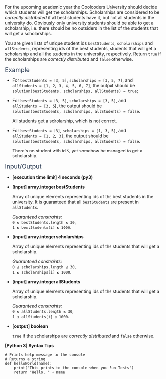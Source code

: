 <p>For the upcoming academic year the Coolcoders University should decide which students will get the scholarships. Scholarships are considered to be <em>correctly distributed</em> if all best students have it, but not all students in the university do. Obviously, only university students should be able to get a scholarship, i.e. there should be no outsiders in the list of the students that will get a scholarships.</p>
<p>You are given lists of unique student ids <code>bestStudents</code>, <code>scholarships</code> and <code>allStudents</code>, representing ids of the best students, students that will get a scholarship and all the students in the university, respectively. Return <code>true</code> if the scholarships are <em>correctly distributed</em> and <code>false</code> otherwise.</p>
<p><span class="markdown--header" style="color:#2b3b52;font-size:1.4em">Example</span></p>
<ul>
<li>
<p>For <code>bestStudents = [3, 5]</code>, <code>scholarships = [3, 5, 7]</code>, and<br />
<code>allStudents = [1, 2, 3, 4, 5, 6, 7]</code>, the output should be<br />
<code>solution(bestStudents, scholarships, allStudents) = true</code>;</p>
</li>
<li>
<p>For <code>bestStudents = [3, 5]</code>, <code>scholarships = [3, 5]</code>, and<br />
<code>allStudents = [3, 5]</code>, the output should be<br />
<code>solution(bestStudents, scholarships, allStudents) = false</code>.</p>
<p>All students get a scholarship, which is not correct.</p>
</li>
<li>
<p>For <code>bestStudents = [3]</code>, <code>scholarships = [1, 3, 5]</code>, and<br />
<code>allStudents = [1, 2, 3]</code>, the output should be<br />
<code>solution(bestStudents, scholarships, allStudents) = false</code>.</p>
<p>There's no student with id <code>5</code>, yet somehow he managed to get a scholarship.</p>
</li>
</ul>
<p><span class="markdown--header" style="color:#2b3b52;font-size:1.4em">Input/Output</span></p>
<ul>
<li>
<p><strong>[execution time limit] 4 seconds (py3)</strong></p>
</li>
<li>
<p><strong>[input] array.integer bestStudents</strong></p>
<p>Array of unique elements representing ids of the best students in the university. It is guaranteed that all <code>bestStudents</code> are present in <code>allStudents</code>.</p>
<p><em>Guaranteed constraints:</em><br />
<code>0 ≤ bestStudents.length ≤ 30</code>,<br />
<code>1 ≤ bestStudents[i] ≤ 1000</code>.</p>
</li>
<li>
<p><strong>[input] array.integer scholarships</strong></p>
<p>Array of unique elements representing ids of the students that will get a scholarship.</p>
<p><em>Guaranteed constraints:</em><br />
<code>0 ≤ scholarships.length ≤ 30</code>,<br />
<code>1 ≤ scholarships[i] ≤ 1000</code>.</p>
</li>
<li>
<p><strong>[input] array.integer allStudents</strong></p>
<p>Array of unique elements representing ids of the students that will get a scholarship.</p>
<p><em>Guaranteed constraints:</em><br />
<code>0 ≤ allStudents.length ≤ 30</code>,<br />
<code>1 ≤ allStudents[i] ≤ 1000</code>.</p>
</li>
<li>
<p><strong>[output] boolean</strong></p>
<p><code>true</code> if the scholarships are <em>correctly distributed</em> and <code>false</code> otherwise.</p>
</li>
</ul>
<p><strong>[Python 3] Syntax Tips</strong></p>
<pre><code class="language-python"><span class="hljs-comment"># Prints help message to the console</span>
<span class="hljs-comment"># Returns a string</span>
<span class="hljs-keyword">def</span> <span class="hljs-title function_">helloWorld</span>(<span class="hljs-params">name</span>):
    <span class="hljs-built_in">print</span>(<span class="hljs-string">"This prints to the console when you Run Tests"</span>)
    <span class="hljs-keyword">return</span> <span class="hljs-string">"Hello, "</span> + name

</code></pre>
